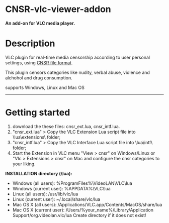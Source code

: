 # CNSR-vlc-viewer-addon

**An add-on for VLC media player.**

# Description

VLC plugin for real-time media censorship according to user personal settings,
using [CNSR file format](https://github.com/ophirhan/cnsr-file-format-specification).

This plugin censors categories like nudity, verbal abuse, violence and alchohol and drug consumption.

supports Windows, Linux and Mac OS
_____________________________________________________________________________________________________

# Getting started

1) download the these files: cnsr_ext.lua, cnsr_intf.lua. 
2) "cnsr_ext.lua" > Copy the VLC Extension Lua script file into \lua\extensions\ folder;
3) "cnsr_intf.lua" > Copy the VLC Interface Lua script file into \lua\intf\ folder;
4) Start the Extension in VLC menu "View > cnsr" on Windows/Linux or "Vlc > Extensions > cnsr" on Mac and configure the cnsr categories to your liking.

**INSTALLATION directory (\lua):**
* Windows (all users): %ProgramFiles%\VideoLAN\VLC\lua
* Windows (current user): %APPDATA%\VLC\lua
* Linux (all users): /usr/lib/vlc/lua
* Linux (current user): ~/.local/share/vlc/lua
* Mac OS X (all users): /Applications/VLC.app/Contents/MacOS/share/lua
* Mac OS X (current user): /Users/%your_name%/Library/Application Support/org.videolan.vlc/lua
Create directory if it does not exist!
